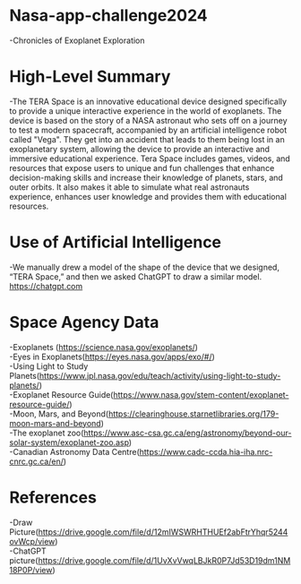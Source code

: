 # Nasa-app-challenge2024
-Chronicles of Exoplanet Exploration

# High-Level Summary
-The TERA Space is an innovative educational device designed specifically to provide a unique interactive experience in the world of exoplanets. The device is based on the story of a NASA astronaut who sets off on a journey to test a modern spacecraft, accompanied by an artificial intelligence robot called "Vega". They get into an accident that leads to them being lost in an exoplanetary system, allowing the device to provide an interactive and immersive educational experience. Tera Space includes games, videos, and resources that expose users to unique and fun challenges that enhance decision-making skills and increase their knowledge of planets, stars, and outer orbits. It also makes it able to simulate what real astronauts experience, enhances user knowledge and provides them with educational resources.

# Use of Artificial Intelligence
-We manually drew a model of the shape of the device that we designed, “TERA Space,” and then we asked ChatGPT to draw a similar model. https://chatgpt.com

# Space Agency Data
-Exoplanets (https://science.nasa.gov/exoplanets/)<br>
-Eyes in Exoplanets(https://eyes.nasa.gov/apps/exo/#/)<br>
-Using Light to Study Planets(https://www.jpl.nasa.gov/edu/teach/activity/using-light-to-study-planets/)<br>
-Exoplanet Resource Guide(https://www.nasa.gov/stem-content/exoplanet-resource-guide/)<br>
-Moon, Mars, and Beyond(https://clearinghouse.starnetlibraries.org/179-moon-mars-and-beyond)<br>
-The exoplanet zoo(https://www.asc-csa.gc.ca/eng/astronomy/beyond-our-solar-system/exoplanet-zoo.asp)<br>
-Canadian Astronomy Data Centre(https://www.cadc-ccda.hia-iha.nrc-cnrc.gc.ca/en/)<br>

# References<br>
-Draw Picture(https://drive.google.com/file/d/12mIWSWRHTHUEf2abFtrYhqr5244ovWcp/view)<br>
-ChatGPT picture(https://drive.google.com/file/d/1UvXvVwqLBJkR0P7Jd53D19dm1NM18P0P/view)<br>
